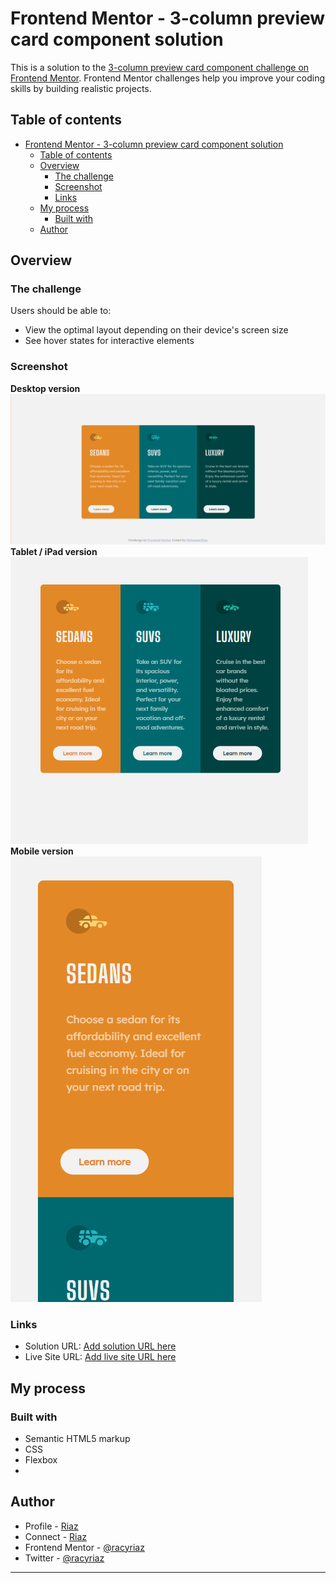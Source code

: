 # Frontend Mentor - 3-column preview card component solution

This is a solution to the [3-column preview card component challenge on Frontend Mentor](https://www.frontendmentor.io/challenges/3column-preview-card-component-pH92eAR2-). Frontend Mentor challenges help you improve your coding skills by building realistic projects. 

## Table of contents

- [Frontend Mentor - 3-column preview card component solution](#frontend-mentor---3-column-preview-card-component-solution)
  - [Table of contents](#table-of-contents)
  - [Overview](#overview)
    - [The challenge](#the-challenge)
    - [Screenshot](#screenshot)
    - [Links](#links)
  - [My process](#my-process)
    - [Built with](#built-with)
  - [Author](#author)


## Overview

### The challenge

Users should be able to:

- View the optimal layout depending on their device's screen size
- See hover states for interactive elements

### Screenshot

**Desktop version**
![Desktop version](./screenshots/desktop.png)
**Tablet / iPad version**
![iPad version](./screenshots/ipad.png)
**Mobile version**
![Mobible version](./screenshots/mobile.png)

### Links

- Solution URL: [Add solution URL here](https://github.com/racyriaz/3-column-cards-frontend-mentor)
- Live Site URL: [Add live site URL here](https://your-live-site-url.com)

## My process

### Built with

- Semantic HTML5 markup
- CSS 
- Flexbox
- 
## Author
- Profile - [Riaz](https://github.com/racyriaz/)
- Connect - [Riaz](https://www.linkedin.com/in/mohamed-riaz/)
- Frontend Mentor - [@racyriaz](https://www.frontendmentor.io/profile/racyriaz)
- Twitter - [@racyriaz](https://www.twitter.com/racyriaz)

---
